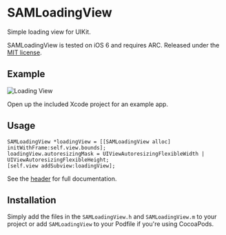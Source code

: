 # SAMLoadingView

Simple loading view for UIKit.

SAMLoadingView is tested on iOS 6 and requires ARC. Released under the [MIT license](LICENSE).

## Example

![Loading View](http://soff.me/QVLy/iOS%20Simulator%20Screen%20shot%20Jul%2025,%202013,%2011.20.38%20PM.png)

Open up the included Xcode project for an example app.

## Usage

``` objc
SAMLoadingView *loadingView = [[SAMLoadingView alloc] initWithFrame:self.view.bounds];
loadingView.autoresizingMask = UIViewAutoresizingFlexibleWidth | UIViewAutoresizingFlexibleHeight;
[self.view addSubview:loadingView];
```

See the [header](SAMLoadingView/SAMLoadingView.h) for full documentation.

## Installation

Simply add the files in the `SAMLoadingView.h` and `SAMLoadingView.m` to your project or add `SAMLoadingView` to your Podfile if you're using CocoaPods.
